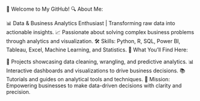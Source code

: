 👋 Welcome to My GitHub!
🔍 About Me:

📊 Data & Business Analytics Enthusiast | Transforming raw data into actionable insights.
📈 Passionate about solving complex business problems through analytics and visualization.
🛠️ Skills: Python, R, SQL, Power BI, Tableau, Excel, Machine Learning, and Statistics.
🚀 What You’ll Find Here:

📂 Projects showcasing data cleaning, wrangling, and predictive analytics.
📊 Interactive dashboards and visualizations to drive business decisions.
📚 Tutorials and guides on analytical tools and techniques.
🌟 Mission: Empowering businesses to make data-driven decisions with clarity and precision.
